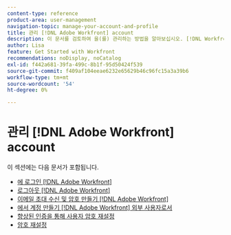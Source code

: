 ```yaml
---
content-type: reference
product-area: user-management
navigation-topic: manage-your-account-and-profile
title: 관리 [!DNL Adobe Workfront] account
description: 이 문서를 검토하여 을(를) 관리하는 방법을 알아보십시오. [!DNL Workfront] 계정입니다.
author: Lisa
feature: Get Started with Workfront
recommendations: noDisplay, noCatalog
exl-id: f442a681-39fa-499c-8b1f-95d50424f539
source-git-commit: f409af104eeae6232e65629b46c96fc15a3a39b6
workflow-type: tm+mt
source-wordcount: '54'
ht-degree: 0%

---
```


# 관리 [!DNL Adobe Workfront] account

이 섹션에는 다음 문서가 포함됩니다.

* [에 로그인 [!DNL Adobe Workfront]](../../../workfront-basics/manage-your-account-and-profile/managing-your-workfront-account/log-in-to-workfront.md)
* [로그아웃 [!DNL Adobe Workfront]](../../../workfront-basics/manage-your-account-and-profile/managing-your-workfront-account/log-out-of-workfront.md)
* [이메일 초대 수신 및 암호 만들기 [!DNL Adobe Workfront]](../../../workfront-basics/manage-your-account-and-profile/managing-your-workfront-account/receive-email-invitations.md)
* [에서 계정 만들기 [!DNL Adobe Workfront] 외부 사용자로서](../../../workfront-basics/manage-your-account-and-profile/managing-your-workfront-account/create-account-external-user.md)
* [향상된 인증을 통해 사용자 암호 재설정](../../../workfront-basics/manage-your-account-and-profile/managing-your-workfront-account/reset-user-password-eauth.md)
* [암호 재설정](../../../workfront-basics/manage-your-account-and-profile/managing-your-workfront-account/reset-your-password.md)
